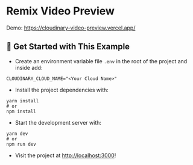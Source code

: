 # Remix Video Preview

Demo: https://cloudinary-video-preview.vercel.app/

## 🚀 Get Started with This Example

- Create an environment variable file `.env` in the root of the project and inside add:

```
CLOUDINARY_CLOUD_NAME="<Your Cloud Name>"
```

- Install the project dependencies with:

```
yarn install
# or
npm install
```

- Start the development server with:

```
yarn dev
# or
npm run dev
```

- Visit the project at <http://localhost:3000>!
